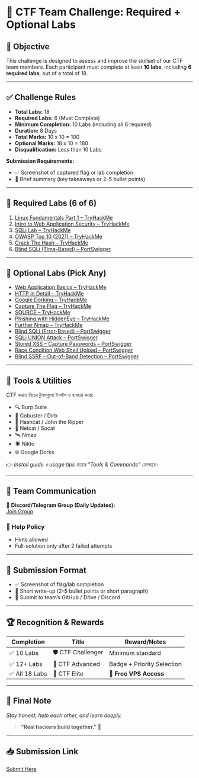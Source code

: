 # 🧠 CTF Team Challenge: Required + Optional Labs

## 🎯 Objective
This challenge is designed to assess and improve the skillset of our CTF team members. Each participant must complete at least **10 labs**, including **6 required labs**, out of a total of 18.

---

## ✅ Challenge Rules
- **Total Labs:** 18  
- **Required Labs:** 6 (Must Complete)  
- **Minimum Completion:** 10 Labs (including all 6 required)  
- **Duration:** 8 Days  
- **Total Marks:** 10 x 10 = 100  
- **Optional Marks:** 18 x 10 = 180  
- **Disqualification:** Less than 10 Labs  

**Submission Requirements:**
- ✅ Screenshot of captured flag or lab completion  
- 📝 Brief summary (key takeaways or 2–5 bullet points)

---

## 🔐 Required Labs (6 of 6)
1. [Linux Fundamentals Part 1 – TryHackMe](https://tryhackme.com/room/linuxfundamentalspart1)  
2. [Intro to Web Application Security – TryHackMe](https://tryhackme.com/room/introwebapplicationsecurity)  
3. [SQLi Lab – TryHackMe](https://tryhackme.com/room/sqlilab)  
4. [OWASP Top 10 (2021) – TryHackMe](https://tryhackme.com/room/owasptop102021)  
5. [Crack The Hash – TryHackMe](https://tryhackme.com/room/crackthehash)  
6. [Blind SQLi (Time-Based) – PortSwigger](https://portswigger.net/web-security/sql-injection/blind/lab-time-delays)  

---

## 🔄 Optional Labs (Pick Any)
- [Web Application Basics – TryHackMe](https://tryhackme.com/room/webapplicationbasics)  
- [HTTP in Detail – TryHackMe](https://tryhackme.com/room/httpindetail)  
- [Google Dorking – TryHackMe](https://tryhackme.com/room/googledorking)  
- [Capture The Flag – TryHackMe](https://tryhackme.com/room/c4ptur3th3fl4g)  
- [SOURCE – TryHackMe](https://tryhackme.com/room/source)  
- [Phishing with HiddenEye – TryHackMe](https://tryhackme.com/room/phishinghiddeneye)  
- [Further Nmap – TryHackMe](https://tryhackme.com/room/furthernmap)  
- [Blind SQLi (Error-Based) – PortSwigger](https://portswigger.net/web-security/sql-injection/blind/lab-conditional-errors)  
- [SQLi UNION Attack – PortSwigger](https://portswigger.net/web-security/sql-injection/union-attacks/lab-retrieve-data-from-other-tables)  
- [Stored XSS – Capture Passwords – PortSwigger](https://portswigger.net/web-security/cross-site-scripting/exploiting/lab-capturing-passwords)  
- [Race Condition Web Shell Upload – PortSwigger](https://portswigger.net/web-security/file-upload/lab-file-upload-web-shell-upload-via-race-condition)  
- [Blind SSRF – Out-of-Band Detection – PortSwigger](https://portswigger.net/web-security/ssrf/blind/lab-out-of-band-detection)  

---

## 🧰 Tools & Utilities
CTF করতে নিচের টুলসগুলো ইনস্টল ও ব্যবহার করো:

- 🔍 Burp Suite  
- 🐙 Gobuster / Dirb  
- 🧱 Hashcat / John the Ripper  
- 🐚 Netcat / Socat  
- 🛰️ Nmap  
- 🕷️ Nikto  
- 🌐 Google Dorks  

👉 _Install guide ও usage tips রয়েছে "Tools & Commands" ফোল্ডারে।_

---

## 👥 Team Communication
💬 **Discord/Telegram Group (Daily Updates):**  
[Join Group](https://discord.gg/Wq4CW8dEHF)

### 🧭 Help Policy
- Hints allowed  
- Full-solution only after 2 failed attempts

---

## 📝 Submission Format
- ✅ Screenshot of flag/lab completion  
- 📝 Short write-up (2–5 bullet points or short paragraph)  
- 📁 Submit to team’s GitHub / Drive / Discord  

---

## 🏆 Recognition & Rewards

| Completion      | Title           | Reward/Notes                  |
|-----------------|------------------|-------------------------------|
| ✅ 10 Labs       | 🛡️ CTF Challenger | Minimum standard              |
| ✅ 12+ Labs      | 🥈 CTF Advanced   | Badge + Priority Selection    |
| ✅ All 18 Labs   | 🥇 CTF Elite      | 🎁 **Free VPS Access**         |

---

## 💬 Final Note
_Stay honest, help each other, and learn deeply._

> **“Real hackers build together.” 🚩**

---

## 📥 Submission Link
[Submit Here](https://forms.gle/jxSWeCEYSmjwdRFL8)
